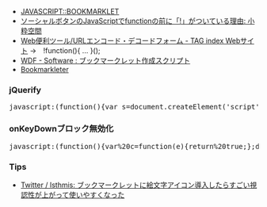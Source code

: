 - [JAVASCRIPT::BOOKMARKLET](http://bookmarklet.daa.jp/)
- [ソーシャルボタンのJavaScriptでfunctionの前に「!」がついている理由: 小粋空間](http://www.koikikukan.com/archives/2013/06/12-003333.php)
- [Web便利ツール/URLエンコード・デコードフォーム - TAG index Webサイト](http://www.tagindex.com/tool/url.html) →　!function(){ ... }();
- [WDF - Software : ブックマークレット作成スクリプト](http://www.eonet.ne.jp/~wdf/software/bookmarklet_creator.html)
- [Bookmarkleter](http://chriszarate.github.io/bookmarkleter/)

### jQuerify
<pre>
javascript:(function(){var s=document.createElement('script');s.setAttribute('src','//code.jquery.com/jquery-2.0.3.min.js');document.getElementsByTagName('head')[0].appendChild(s);})();
</pre>

### onKeyDownブロック無効化
<pre>
javascript:(function(){var%20c=function(e){return%20true;};document.onkeydown=c;var%20m=window.MENU;if(m){m.document.onkeydown=c;};var%20o=window.OPERATION;if(o){o.document.onkeydown=c;}})()
</pre>


### Tips
- [Twitter / Isthmis: ブックマークレットに絵文字アイコン導入したらすごい視認性が上がって使いやすくなった](https://twitter.com/Isthmis/status/475999198819536896)